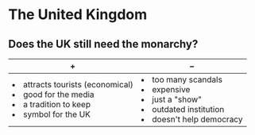 # The United Kingdom

## Does the UK still need the monarchy?

| + | – |
| --- | --- |
| <li>attracts tourists (economical)</li><li>good for the media</li><li>a tradition to keep</li><li>symbol for the UK</li> | <li>too many scandals</li><li>expensive</li><li>just a "show"</li><li>outdated institution</li><li>doesn't help democracy</li> |

<!--stackedit_data:
eyJoaXN0b3J5IjpbMTk2MjI4MTk0MSwtODQyODE0Njg1XX0=
-->